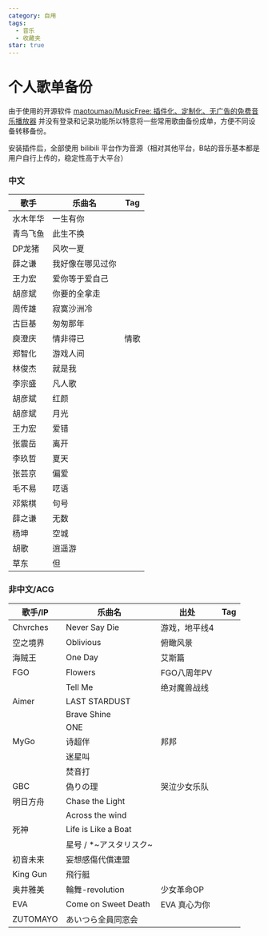 ```yaml
---
category: 自用
tags:
  - 音乐
  - 收藏夹
star: true
---
```

# 个人歌单备份

由于使用的开源软件 [maotoumao/MusicFree: 插件化、定制化、无广告的免费音乐播放器](https://github.com/maotoumao/MusicFree) 并没有登录和记录功能所以特意将一些常用歌曲备份成单，方便不同设备转移备份。

安装插件后，全部使用 bilibili 平台作为音源（相对其他平台，B站的音乐基本都是用户自行上传的，稳定性高于大平台）

### 中文

| 歌手   | 乐曲名      | Tag |
| ---- | -------- | --- |
| 水木年华 | 一生有你     |     |
| 青鸟飞鱼 | 此生不换     |     |
| DP龙猪 | 风吹一夏     |     |
| 薛之谦  | 我好像在哪见过你 |     |
| 王力宏  | 爱你等于爱自己  |     |
| 胡彦斌  | 你要的全拿走   |     |
| 周传雄  | 寂寞沙洲冷    |     |
| 古巨基  | 匆匆那年     |     |
| 庾澄庆  | 情非得已     | 情歌  |
| 郑智化  | 游戏人间     |     |
| 林俊杰  | 就是我      |     |
| 李宗盛  | 凡人歌      |     |
| 胡彦斌  | 红颜       |     |
| 胡彦斌  | 月光       |     |
| 王力宏  | 爱错       |     |
| 张震岳  | 离开       |     |
| 李玖哲  | 夏天       |     |
| 张芸京  | 偏爱       |     |
| 毛不易  | 呓语       |     |
| 邓紫棋  | 句号       |     |
| 薛之谦  | 无数       |     |
| 杨坤   | 空城       |     |
| 胡歌   | 逍遥游      |     |
| 草东   | 但        |     |

### 非中文/ACG

| 歌手/IP    | 乐曲名                 | 出处       | Tag |
| -------- | ------------------- | -------- | --- |
| Chvrches | Never Say Die       | 游戏，地平线4  |     |
| 空之境界     | Oblivious           | 俯瞰风景     |     |
| 海贼王      | One Day             | 艾斯篇      |     |
| FGO      | Flowers             | FGO八周年PV |     |
|          | Tell Me             | 绝对魔兽战线   |     |
| Aimer    | LAST STARDUST       |          |     |
|          | Brave Shine         |          |     |
|          | ONE                 |          |     |
| MyGo     | 诗超伴                 | 邦邦       |     |
|          | 迷星叫                 |          |     |
|          | 焚音打                 |          |     |
| GBC      | 偽りの理                | 哭泣少女乐队   |     |
| 明日方舟     | Chase the Light     |          |     |
|          | Across the wind     |          |     |
| 死神       | Life is Like a Boat |          |     |
|          | 星号 / *~アスタリスク~      |          |     |
| 初音未来     | 妄想感傷代償連盟            |          |     |
| King Gun | 飛行艇                 |          |     |
| 奥井雅美     | 輪舞-revolution       | 少女革命OP   |     |
| EVA      | Come on Sweet Death | EVA 真心为你 |     |
| ZUTOMAYO | あいつら全員同窓会           |          |     |
